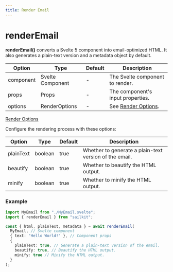 ```yaml
---
title: Render Email
---
```


# renderEmail

<strong>renderEmail()</strong> converts a Svelte 5 component into
email-optimized HTML. It also generates a plain-text version and a metadata
object by default.

| **Option** | **Type**         | **Default** | **Description**                        |
| ---------- | ---------------- | ----------- | -------------------------------------- |
| component  | Svelte Component | -           | The Svelte component to render.        |
| props      | Props            | -           | The component's input properties.      |
| options    | RenderOptions    | -           | See [Render Options](#render-options). |

<a href="#render-options" id="render-options">Render Options</a>

Configure the rendering process with these options:

| **Option** | **Type** | **Default** | **Description**                                        |
| ---------- | -------- | ----------- | ------------------------------------------------------ |
| plainText  | boolean  | true        | Whether to generate a plain-text version of the email. |
| beautify   | boolean  | true        | Whether to beautify the HTML output.                   |
| minify     | boolean  | true        | Whether to minify the HTML output.                     |

### Example

```ts
import MyEmail from "./MyEmail.svelte";
import { renderEmail } from "sailkit";

const { html, plainText, metadata } = await renderEmail(
  MyEmail, // Svelte component
  { text: "Hello World!" }, // Component props
  {
    plainText: true, // Generate a plain-text version of the email.
    beautify: true, // Beautify the HTML output.
    minify: true // Minify the HTML output.
  }
);
```
